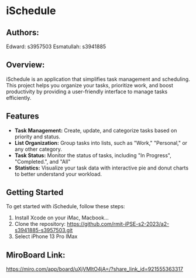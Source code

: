 # iSchedule

## Authors:
Edward: s3957503
Esmatullah: s3941885 

## Overview:
iSchedule is an application that simplifies task management and scheduling. This project helps you organize your tasks, prioritize work, and boost productivity by providing a user-friendly interface to manage tasks efficiently.
## Features
- **Task Management:** Create, update, and categorize tasks based on priority and status.
- **List Organization:** Group tasks into lists, such as "Work," "Personal," or any other category.
- **Task Status:** Monitor the status of tasks, including "In Progress", "Completed.", and "All"
- **Statistics:** Visualize your task data with interactive pie and donut charts to better understand your workload.

## Getting Started
To get started with iSchedule, follow these steps:
1. Install Xcode on your iMac, Macbook...
2. Clone the repository:
   https://github.com/rmit-iPSE-s2-2023/a2-s3941885-s3957503.git
3. Select iPhone 13 Pro IMax

## MiroBoard Link:
https://miro.com/app/board/uXjVMltO4jA=/?share_link_id=921555363317
